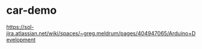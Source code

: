 # car-demo

https://sol-jira.atlassian.net/wiki/spaces/~greg.meldrum/pages/404947065/Arduino+Development
